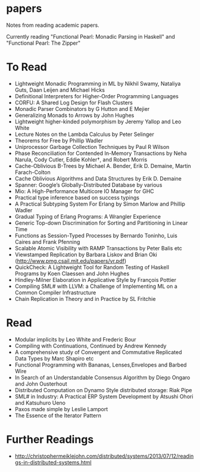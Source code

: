 papers
======

Notes from reading academic papers.

Currently reading "Functional Pearl: Monadic Parsing in Haskell" and "Functional Pearl: The Zipper"

To Read
======

 * Lightweight Monadic Programming in ML by Nikhil Swamy, Nataliya Guts, Daan Leijen and Michael Hicks
 * Definitional Interpreters for Higher-Order Programming Languages
 * CORFU: A Shared Log Design for Flash Clusters 
 * Monadic Parser Combinators by G Hutton and E Mejier
 * Generalizing Monads to Arrows by John Hughes
 * Lightweight higher-kinded polymorphism by Jeremy Yallop and Leo White
 * Lecture Notes on the Lambda Calculus by Peter Selinger
 * Theorems for Free by Phillip Wadler
 * Uniprocessor Garbage Collection Techniques by Paul R Wilson
 * Phase Reconciliation for Contended In-Memory Transactions by Neha Narula, Cody Cutler, Eddie Kohler†, and Robert Morris
 * Cache-Oblivious B-Trees by Michael A. Bender, Erik D. Demaine, Martin Farach-Colton
 * Cache Oblivious Algorithms and Data Structures by Erik D. Demaine
 * Spanner: Google’s Globally-Distributed Database by various
 * Mio: A High-Performance Multicore IO Manager for GHC
 * Practical type inference based on success typings
 * A Practical Subtyping System For Erlang by Simon Marlow and Phillip Wadler
 * Gradual Typing of Erlang Programs: A Wrangler Experience
 * Generic Top-down Discrimination for Sorting and Partitioning in Linear Time
 * Functions as Session-Typed Processes by Bernardo Toninho, Luis Caires and Frank Pfenning
 * Scalable Atomic Visibility with RAMP Transactions by Peter Balis etc
 * Viewstamped Replication by Barbara Liskov and Brian Oki (http://www.pmg.csail.mit.edu/papers/vr.pdf)
 * QuickCheck: A Lightweight Tool for Random Testing of Haskell Programs by Koen Claessen and John Hughes
 * Hindley-Milner Elaboration in Applicative Style by François Pottier
 * Compiling SML# with LLVM: a Challenge of Implementing ML on a Common Compiler Infrastructure 
 * Chain Replication in Theory and in Practice by SL Fritchie

Read
======
 * Modular implicits by Leo White and Frederic Bour
 * Compiling with Continuations, Continued by Andrew Kennedy
 * A comprehensive study of Convergent and Commutative Replicated Data Types by Marc Shapiro etc
 * Functional Programming with Bananas, Lenses,Envelopes and Barbed Wire
 * In Search of an Understandable Consensus Algorithm by Diego Ongaro and John Ousterhout
 * Distributed Computation on Dynamo Style distributed storage: Riak Pipe
 * SML# in Industry: A Practical ERP System Development by Atsushi Ohori and Katsuhuro Ueno
 * Paxos made simple by Leslie Lamport
 * The Essence of the Iterator Pattern

Further Readings
======
 * http://christophermeiklejohn.com/distributed/systems/2013/07/12/readings-in-distributed-systems.html
